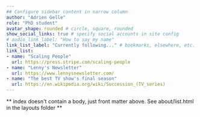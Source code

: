 ```yaml
---
## Configure sidebar content in narrow column
author: "Adrien Gelle"
role: "PhD student"
avatar_shape: rounded # circle, square, rounded
show_social_links: true # specify social accounts in site config
# audio_link_label: "How to say my name"
link_list_label: "Currently following..." # bookmarks, elsewhere, etc.
link_list:
- name: "Scaling People"
  url: https://press.stripe.com/scaling-people
- name: "Lenny's Newsletter"
  url: https://www.lennysnewsletter.com/
- name: "The best TV show's final season"
  url: https://en.wikipedia.org/wiki/Succession_(TV_series)
---
```


** index doesn't contain a body, just front matter above.
See about/list.html in the layouts folder **
